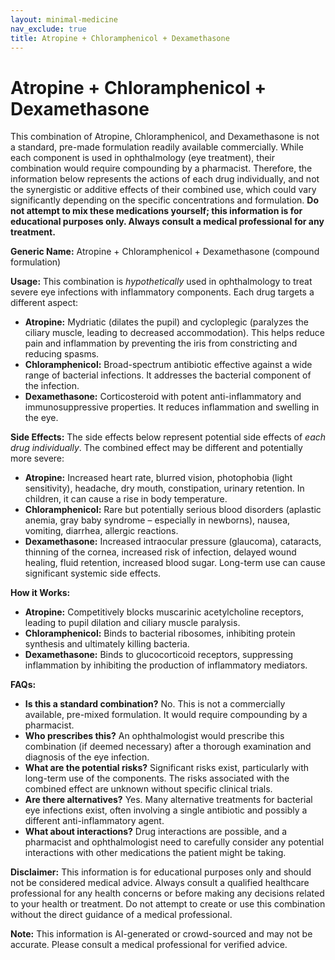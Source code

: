 ```yaml
---
layout: minimal-medicine
nav_exclude: true
title: Atropine + Chloramphenicol + Dexamethasone
---
```


# Atropine + Chloramphenicol + Dexamethasone

This combination of Atropine, Chloramphenicol, and Dexamethasone is not a standard, pre-made formulation readily available commercially.  While each component is used in ophthalmology (eye treatment), their combination would require compounding by a pharmacist. Therefore, the information below represents the actions of each drug individually, and not the synergistic or additive effects of their combined use, which could vary significantly depending on the specific concentrations and formulation. **Do not attempt to mix these medications yourself; this information is for educational purposes only.  Always consult a medical professional for any treatment.**

**Generic Name:**  Atropine + Chloramphenicol + Dexamethasone (compound formulation)

**Usage:**  This combination is *hypothetically* used in ophthalmology to treat severe eye infections with inflammatory components.  Each drug targets a different aspect:

* **Atropine:**  Mydriatic (dilates the pupil) and cycloplegic (paralyzes the ciliary muscle, leading to decreased accommodation). This helps reduce pain and inflammation by preventing the iris from constricting and reducing spasms.
* **Chloramphenicol:** Broad-spectrum antibiotic effective against a wide range of bacterial infections. It addresses the bacterial component of the infection.
* **Dexamethasone:** Corticosteroid with potent anti-inflammatory and immunosuppressive properties. It reduces inflammation and swelling in the eye.

**Side Effects:** The side effects below represent potential side effects of *each drug individually*. The combined effect may be different and potentially more severe:

* **Atropine:** Increased heart rate, blurred vision, photophobia (light sensitivity), headache, dry mouth, constipation, urinary retention.  In children, it can cause a rise in body temperature.
* **Chloramphenicol:**  Rare but potentially serious blood disorders (aplastic anemia, gray baby syndrome – especially in newborns), nausea, vomiting, diarrhea, allergic reactions.
* **Dexamethasone:** Increased intraocular pressure (glaucoma), cataracts, thinning of the cornea, increased risk of infection, delayed wound healing, fluid retention, increased blood sugar.  Long-term use can cause significant systemic side effects.


**How it Works:**

* **Atropine:** Competitively blocks muscarinic acetylcholine receptors, leading to pupil dilation and ciliary muscle paralysis.
* **Chloramphenicol:** Binds to bacterial ribosomes, inhibiting protein synthesis and ultimately killing bacteria.
* **Dexamethasone:** Binds to glucocorticoid receptors, suppressing inflammation by inhibiting the production of inflammatory mediators.


**FAQs:**

* **Is this a standard combination?** No.  This is not a commercially available, pre-mixed formulation.  It would require compounding by a pharmacist.
* **Who prescribes this?** An ophthalmologist would prescribe this combination (if deemed necessary) after a thorough examination and diagnosis of the eye infection.
* **What are the potential risks?**  Significant risks exist, particularly with long-term use of the components.  The risks associated with the combined effect are unknown without specific clinical trials.
* **Are there alternatives?** Yes. Many alternative treatments for bacterial eye infections exist, often involving a single antibiotic and possibly a different anti-inflammatory agent.
* **What about interactions?** Drug interactions are possible, and a pharmacist and ophthalmologist need to carefully consider any potential interactions with other medications the patient might be taking.


**Disclaimer:** This information is for educational purposes only and should not be considered medical advice.  Always consult a qualified healthcare professional for any health concerns or before making any decisions related to your health or treatment.  Do not attempt to create or use this combination without the direct guidance of a medical professional.


**Note:** This information is AI-generated or crowd-sourced and may not be accurate. Please consult a medical professional for verified advice.